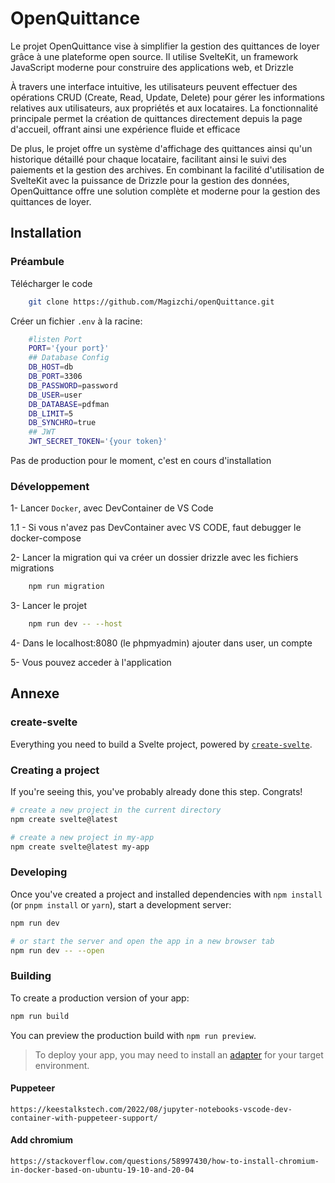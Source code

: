 # OpenQuittance

Le projet OpenQuittance vise à simplifier la gestion des quittances de loyer grâce à une plateforme open source. Il utilise SvelteKit, un framework JavaScript moderne pour construire des applications web, et Drizzle

À travers une interface intuitive, les utilisateurs peuvent effectuer des opérations CRUD (Create, Read, Update, Delete) pour gérer les informations relatives aux utilisateurs, aux propriétés et aux locataires. La fonctionnalité principale permet la création de quittances directement depuis la page d'accueil, offrant ainsi une expérience fluide et efficace

De plus, le projet offre un système d'affichage des quittances ainsi qu'un historique détaillé pour chaque locataire, facilitant ainsi le suivi des paiements et la gestion des archives. En combinant la facilité d'utilisation de SvelteKit avec la puissance de Drizzle pour la gestion des données, OpenQuittance offre une solution complète et moderne pour la gestion des quittances de loyer.

## Installation

### Préambule

Télécharger le code

```bash
    git clone https://github.com/Magizchi/openQuittance.git
```

Créer un fichier `.env` à la racine:

```bash
    #listen Port
    PORT='{your port}'
    ## Database Config
    DB_HOST=db
    DB_PORT=3306
    DB_PASSWORD=password
    DB_USER=user
    DB_DATABASE=pdfman
    DB_LIMIT=5
    DB_SYNCHRO=true
    ## JWT
    JWT_SECRET_TOKEN='{your token}'
```

 Pas de production pour le moment, c'est en cours d'installation

### Développement

1- Lancer `Docker`, avec DevContainer de VS Code

1.1 - Si vous n'avez pas DevContainer avec VS CODE, faut debugger le docker-compose

2- Lancer la migration qui va créer un dossier drizzle avec les fichiers migrations

```bash
    npm run migration
```

3- Lancer le projet

```bash
    npm run dev -- --host
```

4- Dans le localhost:8080 (le phpmyadmin) ajouter dans user, un compte

5- Vous pouvez acceder à l'application

## Annexe

### create-svelte

Everything you need to build a Svelte project, powered by [`create-svelte`](https://github.com/sveltejs/kit/tree/master/packages/create-svelte).

### Creating a project

If you're seeing this, you've probably already done this step. Congrats!

```bash
# create a new project in the current directory
npm create svelte@latest

# create a new project in my-app
npm create svelte@latest my-app
```

### Developing

Once you've created a project and installed dependencies with `npm install` (or `pnpm install` or `yarn`), start a development server:

```bash
npm run dev

# or start the server and open the app in a new browser tab
npm run dev -- --open
```

### Building

To create a production version of your app:

```bash
npm run build
```

You can preview the production build with `npm run preview`.

> To deploy your app, you may need to install an [adapter](https://kit.svelte.dev/docs/adapters) for your target environment.

#### Puppeteer

    https://keestalkstech.com/2022/08/jupyter-notebooks-vscode-dev-container-with-puppeteer-support/
#### Add chromium
    https://stackoverflow.com/questions/58997430/how-to-install-chromium-in-docker-based-on-ubuntu-19-10-and-20-04